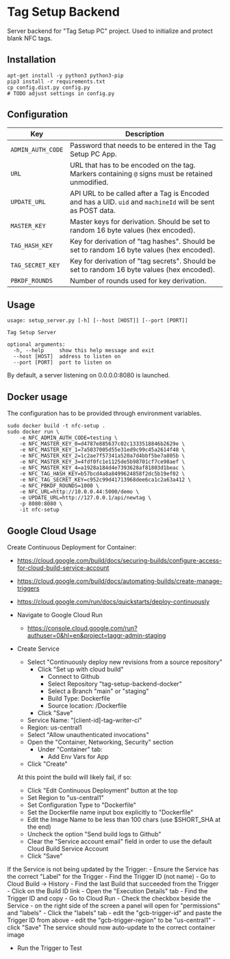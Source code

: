 # Tag Setup Backend

Server backend for "Tag Setup PC" project. Used to initialize and protect blank NFC tags.

## Installation

```
apt-get install -y python3 python3-pip
pip3 install -r requirements.txt
cp config.dist.py config.py
# TODO adjust settings in config.py
```

## Configuration

| Key               | Description
| ----------------- | -------------------
| `ADMIN_AUTH_CODE` | Password that needs to be entered in the Tag Setup PC App.
| `URL`             | URL that has to be encoded on the tag. Markers containing `@` signs must be retained unmodified.
| `UPDATE_URL`      | API URL to be called after a Tag is Encoded and has a UID. `uid` and `machineId` will be sent as POST data.
| `MASTER_KEY`      | Master keys for derivation. Should be set to random 16 byte values (hex encoded).
| `TAG_HASH_KEY`    | Key for derivation of "tag hashes". Should be set to random 16 byte values (hex encoded).
| `TAG_SECRET_KEY`  | Key for derivation of "tag secrets". Should be set to random 16 byte values (hex encoded).
| `PBKDF_ROUNDS`    | Number of rounds used for key derivation.

## Usage

```
usage: setup_server.py [-h] [--host [HOST]] [--port [PORT]]

Tag Setup Server

optional arguments:
  -h, --help     show this help message and exit
  --host [HOST]  address to listen on
  --port [PORT]  port to listen on
```

By default, a server listening on 0.0.0.0:8080 is launched.

## Docker usage

The configuration has to be provided through environment variables.

```
sudo docker build -t nfc-setup .
sudo docker run \
    -e NFC_ADMIN_AUTH_CODE=testing \
    -e NFC_MASTER_KEY_0=d4787e885637c02c1333518846b2629e \
    -e NFC_MASTER_KEY_1=7a5037005d55e31ed9c99c45a2614f48 \
    -e NFC_MASTER_KEY_2=1c2ae7f57341a520a7d4bbf5be7a805b \
    -e NFC_MASTER_KEY_3=4fdf0fc1e1125de5b98701cf7ce98aef \
    -e NFC_MASTER_KEY_4=a1928a184d4e7393628af81803d1beac \
    -e NFC_TAG_HASH_KEY=b57bcd4a8a8499624858f2dc5b19ef02 \
    -e NFC_TAG_SECRET_KEY=c952c99d41713968dee6ca1c2a63a412 \
    -e NFC_PBKDF_ROUNDS=1000 \
    -e NFC_URL=http://10.0.0.44:5000/demo \
    -e UPDATE_URL=http://127.0.0.1/api/newtag \
    -p 8080:8080 \
    -it nfc-setup
```


## Google Cloud Usage

Create Continuous Deployment for Container:
  - https://cloud.google.com/build/docs/securing-builds/configure-access-for-cloud-build-service-account
  - https://cloud.google.com/build/docs/automating-builds/create-manage-triggers
  - https://cloud.google.com/run/docs/quickstarts/deploy-continuously

  - Navigate to Google Cloud Run
    - https://console.cloud.google.com/run?authuser=0&hl=en&project=taggr-admin-staging

  - Create Service
    - Select "Continuously deploy new revisions from a source repository"
      - Click "Set up with cloud build"
        - Connect to Github
        - Select Repository "tag-setup-backend-docker"
        - Select a Branch "main" or "staging"
        - Build Type: Dockerfile
        - Source location: /Dockerfile
      - Click "Save"
    - Service Name: "[client-id]-tag-writer-ci"
    - Region: us-central1
    - Select "Allow unauthenticated invocations"
    - Open the "Container, Networking, Security" section
      - Under "Container" tab:
        - Add Env Vars for App
    - Click "Create"

    At this point the build will likely fail, if so:
    - Click "Edit Continuous Deployment" button at the top
    - Set Region to "us-central1"
    - Set Configuration Type to "Dockerfile"
    - Set the Dockerfile name input box explicitly to "Dockerfile"
    - Edit the Image Name to be less than 100 chars (use $SHORT_SHA at the end)
    - Uncheck the option "Send build logs to Github"
    - Clear the "Service account email" field in order to use the default Cloud Build Service Account
    - Click "Save"

  If the Service is not being updated by the Trigger:
    - Ensure the Service has the correct "Label" for the Trigger
      - Find the Trigger ID (not name)
        - Go to Cloud Build -> History
        - Find the last Build that succeeded from the Trigger
        - Click on the Build ID link
        - Open the "Execution Details" tab
        - Find the Trigger ID and copy
      - Go to Cloud Run
        - Check the checkbox beside the Service
        - on the right side of the screen a panel will open for "permissions" and "labels"
        - Click the "labels" tab
          - edit the "gcb-trigger-id" and paste the Trigger ID from above
          - edit the "gcb-trigger-region" to be "us-central1"
          - click "Save"
      The service should now auto-update to the correct container image

  - Run the Trigger to Test
